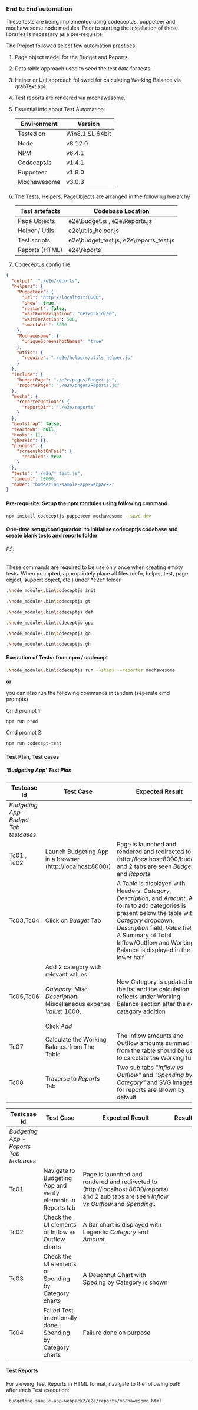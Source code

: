 ### End to End automation 

These tests are being implemented using codeceptJs, puppeteer and mochawesome node modules.
Prior to starting the installation of these libraries is necessary as a pre-requisite. 

The Project followed select few automation practises:

1. Page object model for the Budget and Reports. 
2. Data table approach used to seed the test data for tests.
3. Helper or Util approach followed for calculating Working Balance via grabText api
4. Test reports are rendered via mochawesome.
5. Essential info about Test Automation: 

      Environment | Version
      ----------- | -------------
      Tested on | Win8.1 SL 64bit 
      Node  | v8.12.0
      NPM  | v6.4.1
      CodeceptJs | v1.4.1
      Puppeteer | v1.8.0
      Mochawesome | v3.0.3

6. The Tests, Helpers, PageObjects are arranged in the following hierarchy
 
 
      Test artefacts | Codebase Location
      ----------- | -------------
      Page Objects | e2e\Budget.js , e2e\Reports.js 
      Helper / Utils  | e2e\utils_helper.js
      Test scripts  | e2e\budget_test.js, e2e\reports_test.js
      Reports (HTML)| e2e\reports

7. CodeceptJs config file


```json
{
  "output": "./e2e/reports",
  "helpers": {
    "Puppeteer": {
      "url": "http://localhost:8000",
      "show": true,
      "restart": false,
      "waitForNavigation": "networkidle0",
      "waitForAction": 500,
      "smartWait": 5000
    },
    "Mochawesome": {
      "uniqueScreenshotNames": "true"
    },
    "Utils": {
      "require": "./e2e/helpers/utils_helper.js"
    }
  },
  "include": {
    "budgetPage": "./e2e/pages/Budget.js",
    "reportsPage": "./e2e/pages/Reports.js"
  },
  "mocha": {
    "reporterOptions": {
      "reportDir": "./e2e/reports"
    }
  },
  "bootstrap": false,
  "teardown": null,
  "hooks": [],
  "gherkin": {},
  "plugins": {
    "screenshotOnFail": {
      "enabled": true
    }
  },
  "tests": "./e2e/*_test.js",
  "timeout": 10000,
  "name": "budgeting-sample-app-webpack2"
}
```

#### Pre-requisite: Setup the npm modules using following command.

```bash
npm install codeceptjs puppeteer mochawesome --save-dev
```

#### One-time setup/configuration: to initialise codeceptjs codebase and create blank tests and reports folder
###### PS: 
These commands are required to be use only once when creating empty tests. When prompted, appropriately place all files (defn, helper, test, page object, support object, etc.) under *e2e\* folder

```bash
.\node_module\.bin\codeceptjs init

.\node_module\.bin\codeceptjs gt

.\node_module\.bin\codeceptjs def

.\node_module\.bin\codeceptjs gpo

.\node_module\.bin\codeceptjs go

.\node_module\.bin\codeceptjs gh

```

#### Execution of Tests: from npm / codecept

```bash
.\node_module\.bin\codeceptjs run --steps --reporter mochawesome
```

**or** 

you can also run the following commands in tandem (seperate cmd prompts) 

Cmd prompt 1:
```bash 
npm run prod
```

Cmd prompt 2:
```bash
npm run codecept-test
```

#### Test Plan, Test cases

##### 'Budgeting App' Test Plan

Testcase Id | Test Case | Expected Result | Result | Related Comment | Automated 
----------- | ------------- | -------------- | ----- | ----- | ------
|*Budgeting App - Budget Tab testcases*| 
Tc01 , Tc02| Launch Budgeting App in a browser (http://localhost:8000/) | Page is launched and rendered and redirected to (http://localhost:8000/budget) and 2 tabs are seen _Budget_ and _Reports_ |    | |
Tc03,Tc04 | Click on *Budget* Tab  | A Table is displayed with Headers: _Category_, _Description_, and _Amount_. A form to add categories is present below the table with _Category_ dropdown, _Description_ field, _Value_ field. A Summary of Total Inflow/Outflow and Working Balance is displayed in the lower half |    | |
Tc05,Tc06 | Add 2 category with relevant values: <br/><br/> _Category_: Misc<br/> _Description_: Miscellaneous expense<br/>_Value_: 1000, <br/><br/>Click _Add_ | New Category is updated in the list and the calculation reflects under Working Balance section after the new category addition |    | | Use Data Table to populate
Tc07 | Calculate the Working Balance from The Table | The Inflow amounts and Outflow amounts summed up from the table should be used to calculate the Working fund |    | |
Tc08 | Traverse to *Reports* Tab | Two sub tabs _"Inflow vs Outflow"_ and _"Spending by Category"_ and SVG images for reports are shown by default|    | |

Testcase Id | Test Case | Expected Result | Result | Related Comment | Automated 
----------- | ------------- | -------------- | ----- | ----- | ------
|*Budgeting App - Reports Tab testcases*| 
Tc01 | Navigate to Budgeting App and verify elements in Reports tab  | Page is launched and rendered and redirected to (http://localhost:8000/reports) and 2 aub tabs are seen _Inflow vs Outflow_ and _Spending.._ |    | |
Tc02 | Check the UI elements of Inflow vs Outflow charts  | A Bar chart is displayed with Legends: _Category_ and _Amount_. |    | | Perform SVG particular checks
Tc03 | Check the UI elements of Spending by Category charts | A Doughnut Chart with Speding by Category is shown |    | | Perform SVG particular checks
Tc04 | Failed Test intentionally done : Spending by Category charts | Failure done on purpose |    | |




#### Test Reports
For viewing Test Reports in HTML format, navigate to the following path after each Test execution: 
  ```bash
   budgeting-sample-app-webpack2/e2e/reports/mochawesome.html
  ```
